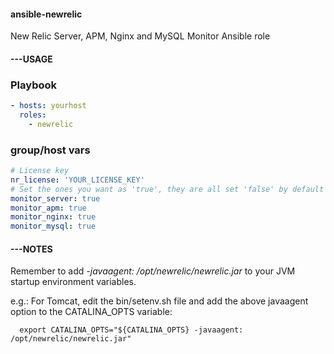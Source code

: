 #### ansible-newrelic
New Relic Server, APM, Nginx and MySQL Monitor Ansible role

#### ---USAGE ####
### Playbook ###
```Yaml
- hosts: yourhost
  roles:
    - newrelic
```
### group/host vars ###
```Yaml
# License key
nr_license: 'YOUR_LICENSE_KEY'
# Set the ones you want as 'true', they are all set 'false' by default
monitor_server: true
monitor_apm: true
monitor_nginx: true
monitor_mysql: true
```
#### ---NOTES ####
Remember to add *-javaagent: /opt/newrelic/newrelic.jar* to your JVM startup environment variables.

e.g.:
  For Tomcat, edit the bin/setenv.sh file and add the above javaagent option to the CATALINA_OPTS variable:
```Shell
  export CATALINA_OPTS="${CATALINA_OPTS} -javaagent: /opt/newrelic/newrelic.jar"
```
